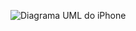 ![Diagrama UML do iPhone](https://mermaid.ink/img/pako:eNq9U8tO6zAQ_ZVqVkGUKm-KxQZxNyxACBALlM2QDKl1E080sRG09N8xaUGEdsm9s7Hndc742F5ByRWBgrLBvv-jsRZsCzPxNkQmN9QJV86yXLpel9hMVpv0hx1aLlGCg2-RDl3_I9RTQ6Vmg1uIoB0WNbm1ok29LV0X5jvvWYdCzYLvfPMTG13yiLjRtWcxriXhH0BDHi2ZisZzaI-iUc5ZhDTf8zLYT32Fz1RjxXJhLIkhO2KmF_2o5RprbTBw0uxlr_TmwFf8jGePGIxHc9joJX5i7B9CXy_Y0L8S-_c1_D_a7L7G07ejo61Ym5I9D2enZveGRyUwhVp0BcqKoyl4fVr8cGG4jQLsgloqQPlthfK3gMKsfU-H5oG5_WwTdvUC1BM2vfdcV3k9tx_sKyqDwufsjAWVRAMGqBW8gMrCZBbl2UmeR0k2j-NkCq-goiSapcdhGId5HJ6EaZKup7AcWMNZnib5PM3nWZyEcZZF63dn4jDG?type=png)
